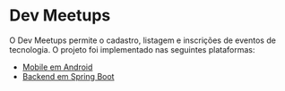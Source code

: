 # Dev Meetups

O Dev Meetups permite o cadastro, listagem e inscrições de eventos de tecnologia. O projeto foi implementado nas seguintes plataformas:

- [Mobile em Android](https://github.com/alura-instrutores/dev-meetups/tree/mobile/android)
- [Backend em Spring Boot](https://github.com/alura-instrutores/dev-meetups/tree/backend/springboot)
